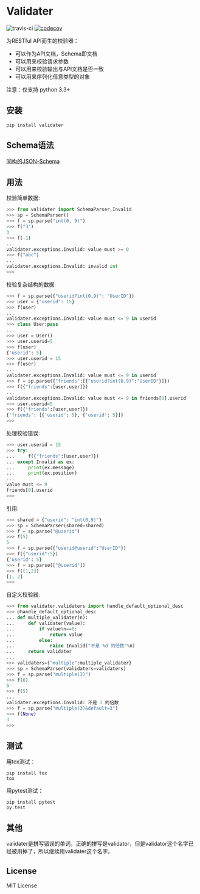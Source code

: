# Validater 

![travis-ci](https://api.travis-ci.org/guyskk/validater.svg) [![codecov](https://codecov.io/gh/guyskk/validater/branch/master/graph/badge.svg)](https://codecov.io/gh/guyskk/validater)

为RESTful API而生的校验器：

- 可以作为API文档，Schema即文档
- 可以用来校验请求参数
- 可以用来校验输出与API文档是否一致
- 可以用来序列化任意类型的对象

注意：仅支持 python 3.3+

## 安装

    pip install validater


## Schema语法

[同构的JSON-Schema](Isomorph-JSON-Schema.md)


## 用法

校验简单数据:
```python
>>> from validater import SchemaParser,Invalid
>>> sp = SchemaParser()
>>> f = sp.parse("int(0, 9)")
>>> f("3")
3
>>> f(-1)
...
validater.exceptions.Invalid: value must >= 0
>>> f("abc")
...
validater.exceptions.Invalid: invalid int
>>> 
```

校验复杂结构的数据:
```python
>>> f = sp.parse({"userid?int(0,9)": "UserID"})
>>> user = {"userid": 15}
>>> f(user)
...
validater.exceptions.Invalid: value must <= 9 in userid
>>> class User:pass
... 
>>> user = User()
>>> user.userid=5
>>> f(user)
{'userid': 5}
>>> user.userid = 15
>>> f(user)
...
validater.exceptions.Invalid: value must <= 9 in userid
>>> f = sp.parse({"friends":[{"userid?int(0,9)":"UserID"}]})
>>> f({"friends":[user,user]})
...
validater.exceptions.Invalid: value must <= 9 in friends[0].userid
>>> user.userid=5
>>> f({"friends":[user,user]})
{'friends': [{'userid': 5}, {'userid': 5}]}
>>> 
```

处理校验错误:

```python
>>> user.userid = 15
>>> try:
...     f({"friends":[user,user]})
... except Invalid as ex:
...     print(ex.message)
...     print(ex.position)
... 
value must <= 9
friends[0].userid
>>> 
```

引用:

```python
>>> shared = {"userid": "int(0,9)"}
>>> sp = SchemaParser(shared=shared)
>>> f = sp.parse("@userid")
>>> f(5)
5
>>> f = sp.parse({"userid@userid":"UserID"})
>>> f({"userid":5})
{'userid': 5}
>>> f = sp.parse(["@userid"])
>>> f([1,2])
[1, 2]
>>> 
```

自定义校验器:

```python
>>> from validater.validaters import handle_default_optional_desc
>>> @handle_default_optional_desc
... def multiple_validater(n):
...     def validater(value):
...         if value%n==0:
...             return value
...         else:
...             raise Invalid("不是 %d 的倍数"%n)
...     return validater
... 
>>> validaters={"multiple":multiple_validater}
>>> sp = SchemaParser(validaters=validaters)
>>> f = sp.parse("multiple(3)")
>>> f(6)
6
>>> f(5)
...
validater.exceptions.Invalid: 不是 3 的倍数
>>> f = sp.parse("multiple(3)&default=3")
>>> f(None)
3
>>> 
```


## 测试

用tox测试：

    pip install tox
    tox

用pytest测试：

    pip install pytest
    py.test


## 其他

validater是拼写错误的单词，正确的拼写是validator，但是validator这个名字已经被用掉了，所以继续用validater这个名字。


## License 

MIT License
